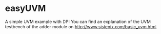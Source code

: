 # easyUVM
A simple UVM example with DPI 
You can find an explanation of the UVM testbench of the adder module on  http://www.sistenix.com/basic_uvm.html
